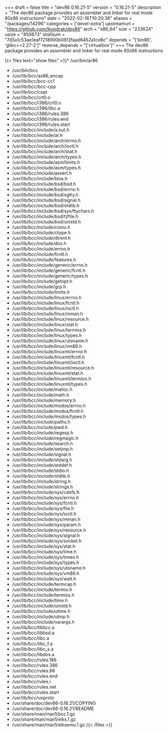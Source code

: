 +++
draft = false
title = "dev86 0.16.21-5"
version = "0.16.21-5"
description = "The dev86 package provides an assembler and linker for real mode 80x86 instructions"
date = "2022-02-16T10:20:36"
aliases = "/packages/14296"
categories = ['devel-extra']
upstreamurl = "https://github.com/lkundrak/dev86"
arch = "x86_64"
size = "233624"
usize = "859873"
sha1sum = "7d5a1c53ae1eaf7218900b06f2faad6452a1ce8c"
depends = "['bin86', 'glibc>=2.27-2']"
reverse_depends = "['virtualbox']"
+++
The dev86 package provides an assembler and linker for real mode 80x86 instructions

{{< files text="show files" >}}* /usr/bin/ar86
* /usr/bin/bcc
* /usr/lib/bcc/as86_encap
* /usr/lib/bcc/bcc-cc1
* /usr/lib/bcc/bcc-cpp
* /usr/lib/bcc/copt
* /usr/lib/bcc/crt0.o
* /usr/lib/bcc/i386/crt0.o
* /usr/lib/bcc/i386/libc.a
* /usr/lib/bcc/i386/rules.386
* /usr/lib/bcc/i386/rules.end
* /usr/lib/bcc/i386/rules.start
* /usr/lib/bcc/include/a.out.h
* /usr/lib/bcc/include/ar.h
* /usr/lib/bcc/include/arch/errno.h
* /usr/lib/bcc/include/arch/ioctl.h
* /usr/lib/bcc/include/arch/stat.h
* /usr/lib/bcc/include/arch/types.h
* /usr/lib/bcc/include/asm/limits.h
* /usr/lib/bcc/include/asm/types.h
* /usr/lib/bcc/include/assert.h
* /usr/lib/bcc/include/bios.h
* /usr/lib/bcc/include/bsd/bsd.h
* /usr/lib/bcc/include/bsd/errno.h
* /usr/lib/bcc/include/bsd/sgtty.h
* /usr/lib/bcc/include/bsd/signal.h
* /usr/lib/bcc/include/bsd/stdlib.h
* /usr/lib/bcc/include/bsd/sys/ttychars.h
* /usr/lib/bcc/include/bsd/tzfile.h
* /usr/lib/bcc/include/bsd/unistd.h
* /usr/lib/bcc/include/conio.h
* /usr/lib/bcc/include/ctype.h
* /usr/lib/bcc/include/dirent.h
* /usr/lib/bcc/include/dos.h
* /usr/lib/bcc/include/errno.h
* /usr/lib/bcc/include/fcntl.h
* /usr/lib/bcc/include/features.h
* /usr/lib/bcc/include/generic/errno.h
* /usr/lib/bcc/include/generic/fcntl.h
* /usr/lib/bcc/include/generic/types.h
* /usr/lib/bcc/include/getopt.h
* /usr/lib/bcc/include/grp.h
* /usr/lib/bcc/include/limits.h
* /usr/lib/bcc/include/linux/errno.h
* /usr/lib/bcc/include/linux/fcntl.h
* /usr/lib/bcc/include/linux/ioctl.h
* /usr/lib/bcc/include/linux/mman.h
* /usr/lib/bcc/include/linux/resource.h
* /usr/lib/bcc/include/linux/stat.h
* /usr/lib/bcc/include/linux/termios.h
* /usr/lib/bcc/include/linux/types.h
* /usr/lib/bcc/include/linux/utsname.h
* /usr/lib/bcc/include/linux/vm86.h
* /usr/lib/bcc/include/linuxmt/errno.h
* /usr/lib/bcc/include/linuxmt/fcntl.h
* /usr/lib/bcc/include/linuxmt/ioctl.h
* /usr/lib/bcc/include/linuxmt/resource.h
* /usr/lib/bcc/include/linuxmt/stat.h
* /usr/lib/bcc/include/linuxmt/termios.h
* /usr/lib/bcc/include/linuxmt/types.h
* /usr/lib/bcc/include/malloc.h
* /usr/lib/bcc/include/math.h
* /usr/lib/bcc/include/memory.h
* /usr/lib/bcc/include/msdos/errno.h
* /usr/lib/bcc/include/msdos/fcntl.h
* /usr/lib/bcc/include/msdos/types.h
* /usr/lib/bcc/include/paths.h
* /usr/lib/bcc/include/pwd.h
* /usr/lib/bcc/include/regexp.h
* /usr/lib/bcc/include/regmagic.h
* /usr/lib/bcc/include/search.h
* /usr/lib/bcc/include/setjmp.h
* /usr/lib/bcc/include/signal.h
* /usr/lib/bcc/include/stdarg.h
* /usr/lib/bcc/include/stddef.h
* /usr/lib/bcc/include/stdio.h
* /usr/lib/bcc/include/stdlib.h
* /usr/lib/bcc/include/string.h
* /usr/lib/bcc/include/strings.h
* /usr/lib/bcc/include/sys/cdefs.h
* /usr/lib/bcc/include/sys/errno.h
* /usr/lib/bcc/include/sys/fcntl.h
* /usr/lib/bcc/include/sys/file.h
* /usr/lib/bcc/include/sys/ioctl.h
* /usr/lib/bcc/include/sys/mman.h
* /usr/lib/bcc/include/sys/param.h
* /usr/lib/bcc/include/sys/resource.h
* /usr/lib/bcc/include/sys/signal.h
* /usr/lib/bcc/include/sys/socket.h
* /usr/lib/bcc/include/sys/stat.h
* /usr/lib/bcc/include/sys/time.h
* /usr/lib/bcc/include/sys/times.h
* /usr/lib/bcc/include/sys/types.h
* /usr/lib/bcc/include/sys/utsname.h
* /usr/lib/bcc/include/sys/vm86.h
* /usr/lib/bcc/include/sys/wait.h
* /usr/lib/bcc/include/termcap.h
* /usr/lib/bcc/include/termio.h
* /usr/lib/bcc/include/termios.h
* /usr/lib/bcc/include/time.h
* /usr/lib/bcc/include/unistd.h
* /usr/lib/bcc/include/utime.h
* /usr/lib/bcc/include/utmp.h
* /usr/lib/bcc/include/varargs.h
* /usr/lib/bcc/libbcc.a
* /usr/lib/bcc/libbsd.a
* /usr/lib/bcc/libc.a
* /usr/lib/bcc/libc_f.a
* /usr/lib/bcc/libc_s.a
* /usr/lib/bcc/libdos.a
* /usr/lib/bcc/rules.186
* /usr/lib/bcc/rules.386
* /usr/lib/bcc/rules.86
* /usr/lib/bcc/rules.end
* /usr/lib/bcc/rules.i
* /usr/lib/bcc/rules.net
* /usr/lib/bcc/rules.start
* /usr/lib/bcc/unproto
* /usr/share/doc/dev86-0.16.21/COPYING
* /usr/share/doc/dev86-0.16.21/README
* /usr/share/man/man1/bcc.1.gz
* /usr/share/man/man1/elks.1.gz
* /usr/share/man/man1/elksemu.1.gz
{{< /files >}}